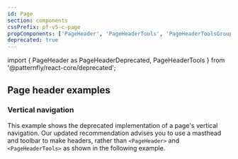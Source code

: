 ```yaml
---
id: Page
section: components
cssPrefix: pf-v5-c-page
propComponents: ['PageHeader', 'PageHeaderTools', 'PageHeaderToolsGroup', 'PageHeaderToolsItem']
deprecated: true
---
```


import { PageHeader as PageHeaderDeprecated, PageHeaderTools } from '@patternfly/react-core/deprecated';

## Page header examples

### Vertical navigation

This example shows the deprecated implementation of a page's vertical navigation. Our updated recommendation advises you to use a masthead and toolbar to make headers, rather than `<PageHeader>` and `<PageHeaderTools>` as shown in the following example.

```ts file="./PageVerticalNavUsingPageHeaderComponent.tsx"

```
